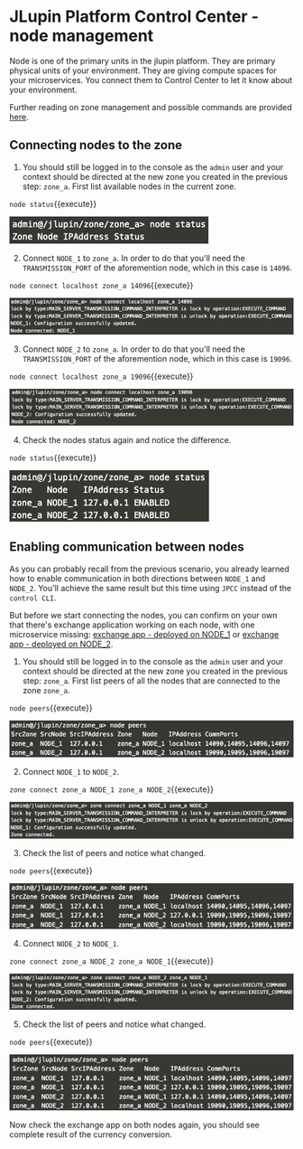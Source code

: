 # JLupin Platform Control Center - node management

Node is one of the primary units in the jlupin platform. They are primary physical units of your environment. They are giving compute spaces for your microservices. You connect them to Control Center to let it know about your environment.

Further reading on zone management and possible commands are provided [here](https://jlupin.io/documentation/jlupin-platform-control-center-161/page/commands-node.html).

## Connecting nodes to the zone

1. You should still be logged in to the console as the `admin` user and your context should be directed at the new zone you created in the previous step: `zone_a`. First list available nodes in the current zone.

  `node status`{{execute}}

  ![Node status before connect](assets/jpcc_node_status_prev.png)

2. Connect `NODE_1` to `zone_a`. In order to do that you'll need the `TRANSMISSION_PORT` of the aforemention node, which in this case is `14096`.

  `node connect localhost zone_a 14096`{{execute}}

  ![Node connect NODE_1](assets/jpcc_node_connect_node_1.png)

3. Connect `NODE_2` to `zone_a`. In order to do that you'll need the `TRANSMISSION_PORT` of the aforemention node, which in this case is `19096`.

  `node connect localhost zone_a 19096`{{execute}}

  ![Node connect NODE_1](assets/jpcc_node_connect_node_2.png)

4. Check the nodes status again and notice the difference.

  `node status`{{execute}}

  ![Node status before connect](assets/jpcc_node_status_post.png)

## Enabling communication between nodes

As you can probably recall from the previous scenario, you already learned how to enable communication in both directions between `NODE_1` and `NODE_2`. You'll achieve the same result but this time using `JPCC` instead of the `control CLI`.

But before we start connecting the nodes, you can confirm on your own that there's exchange application working on each node, with one microservice missing: [exchange app - deployed on NODE_1](https://[[HOST_SUBDOMAIN]]-8000-[[KATACODA_HOST]].environments.katacoda.com/exchange/) or [exchange app - deployed on NODE_2](https://[[HOST_SUBDOMAIN]]-18000-[[KATACODA_HOST]].environments.katacoda.com/exchange/).

1. You should still be logged in to the console as the `admin` user and your context should be directed at the new zone you created in the previous step: `zone_a`. First list peers of all the nodes that are connected to the zone `zone_a`.

  `node peers`{{execute}}

  ![Node peers before enabling communication](assets/jpcc_node_peers_prev.png)

2. Connect `NODE_1` to `NODE_2`.

  `zone connect zone_a NODE_1 zone_a NODE_2`{{execute}}

  ![Connect NODE_1 -> NODE_2](assets/jpcc_node1_connect_zone.png)

3. Check the list of peers and notice what changed.

  `node peers`{{execute}}

  ![Node peers with communication NODE_1 -> NODE_2](assets/jpcc_node_1_to_node2.png)

4. Connect `NODE_2` to `NODE_1`.

  `zone connect zone_a NODE_2 zone_a NODE_1`{{execute}}

  ![Connect NODE_2 -> NODE_1](assets/jpcc_node2_connect_zone.png)

5. Check the list of peers and notice what changed.

  `node peers`{{execute}}

  ![Node peers with complete communication](assets/jpcc_node_peers_post.png)

Now check the exchange app on both nodes again, you should see complete result of the currency conversion.
